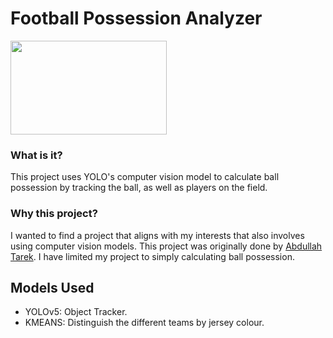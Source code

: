 # Football Possession Analyzer

<img src='https://github.com/user-attachments/assets/1bb9f552-9c15-44ca-a3e5-f7a64fcc271b' width="250" height="150"/>

### What is it?

This project uses YOLO's computer vision model to calculate ball possession by tracking the ball, as well as players on the field.

### Why this project?

I wanted to find a project that aligns with my interests that also involves using computer vision models. This project was originally done by [Abdullah Tarek](https://github.com/abdullahtarek/football_analysis). I have limited my project to simply calculating ball possession. 


## Models Used

- YOLOv5: Object Tracker.
- KMEANS: Distinguish the different teams by jersey colour.
